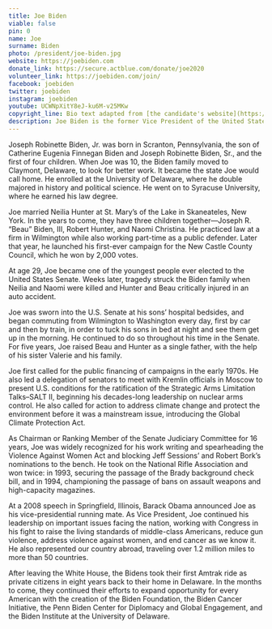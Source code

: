 ```yaml
---
title: Joe Biden
viable: false
pin: 0
name: Joe
surname: Biden
photo: /president/joe-biden.jpg
website: https://joebiden.com
donate_link: https://secure.actblue.com/donate/joe2020
volunteer_link: https://joebiden.com/join/
facebook: joebiden
twitter: joebiden
instagram: joebiden
youtube: UCWNpXitY8eJ-ku6M-v25MKw
copyright_line: Bio text adapted from [the candidate's website](https://joebiden.com/joes-story/) and may be &copy; 2019 Biden For President.
description: Joe Biden is the former Vice President of the United States and U.S. Senator from Delaware. He's fought to raise the living standards of middle-class Americans, reduce gun violence, address violence against women and support LGBTQ rights.
---
```


Joseph Robinette Biden, Jr. was born in Scranton, Pennsylvania, the son of Catherine Eugenia Finnegan Biden and Joseph Robinette Biden, Sr., and the first of four children. When Joe was 10, the Biden family moved to Claymont, Delaware, to look for better work. It became the state Joe would call home. He enrolled at the University of Delaware, where he double majored in history and political science. He went on to Syracuse University, where he earned his law degree.

Joe married Neilia Hunter at St. Mary’s of the Lake in Skaneateles, New York. In the years to come, they have three children together—Joseph R. “Beau” Biden, III, Robert Hunter, and Naomi Christina. He practiced law at a firm in Wilmington while also working part-time as a public defender. Later that year, he launched his first-ever campaign for the New Castle County Council, which he won by 2,000 votes.

At age 29, Joe became one of the youngest people ever elected to the United States Senate. Weeks later, tragedy struck the Biden family when Neilia and Naomi were killed and Hunter and Beau critically injured in an auto accident.

Joe was sworn into the U.S. Senate at his sons’ hospital bedsides, and began commuting from Wilmington to Washington every day, first by car and then by train, in order to tuck his sons in bed at night and see them get up in the morning. He continued to do so throughout his time in the Senate. For five years, Joe raised Beau and Hunter as a single father, with the help of his sister Valerie and his family.

Joe first called for the public financing of campaigns in the early 1970s. He also led a delegation of senators to meet with Kremlin officials in Moscow to present U.S. conditions for the ratification of the Strategic Arms Limitation Talks–SALT II, beginning his decades-long leadership on nuclear arms control. He also called for action to address climate change and protect the environment before it was a mainstream issue, introducing the Global Climate Protection Act.

As Chairman or Ranking Member of the Senate Judiciary Committee for 16 years, Joe was widely recognized for his work writing and spearheading the Violence Against Women Act and blocking Jeff Sessions’ and Robert Bork’s nominations to the bench. He took on the National Rifle Association and won twice: in 1993, securing the passage of the Brady background check bill, and in 1994, championing the passage of bans on assault weapons and high-capacity magazines.

At a 2008 speech in Springfield, Illinois, Barack Obama announced Joe as his vice-presidential running mate. As Vice President, Joe continued his leadership on important issues facing the nation, working with Congress in his fight to raise the living standards of middle-class Americans, reduce gun violence, address violence against women, and end cancer as we know it. He also represented our country abroad, traveling over 1.2 million miles to more than 50 countries. 

After leaving the White House, the Bidens took their first Amtrak ride as private citizens in eight years back to their home in Delaware. In the months to come, they continued their efforts to expand opportunity for every American with the creation of the Biden Foundation, the Biden Cancer Initiative, the Penn Biden Center for Diplomacy and Global Engagement, and the Biden Institute at the University of Delaware.
